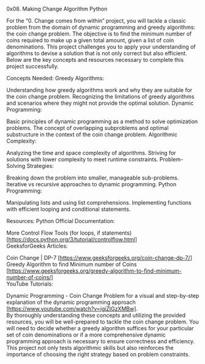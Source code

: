 0x08. Making Change
Algorithm
Python  


For the “0. Change comes from within” project, you will tackle a classic problem from the domain of dynamic programming and greedy algorithms: the coin change problem. The objective is to find the minimum number of coins required to make up a given total amount, given a list of coin denominations. This project challenges you to apply your understanding of algorithms to devise a solution that is not only correct but also efficient. Below are the key concepts and resources necessary to complete this project successfully.

Concepts Needed:
Greedy Algorithms:

Understanding how greedy algorithms work and why they are suitable for the coin change problem.
Recognizing the limitations of greedy algorithms and scenarios where they might not provide the optimal solution.
Dynamic Programming:

Basic principles of dynamic programming as a method to solve optimization problems.
The concept of overlapping subproblems and optimal substructure in the context of the coin change problem.
Algorithmic Complexity:

Analyzing the time and space complexity of algorithms.
Striving for solutions with lower complexity to meet runtime constraints.
Problem-Solving Strategies:

Breaking down the problem into smaller, manageable sub-problems.
Iterative vs recursive approaches to dynamic programming.
Python Programming:

Manipulating lists and using list comprehensions.
Implementing functions with efficient looping and conditional statements.  



Resources:
Python Official Documentation:

More Control Flow Tools (for loops, if statements) [https://docs.python.org/3/tutorial/controlflow.html]  
GeeksforGeeks Articles:

Coin Change | DP-7 [https://www.geeksforgeeks.org/coin-change-dp-7/]  
Greedy Algorithm to find Minimum number of Coins [https://www.geeksforgeeks.org/greedy-algorithm-to-find-minimum-number-of-coins/]  
YouTube Tutorials:

Dynamic Programming - Coin Change Problem for a visual and step-by-step explanation of the dynamic programming approach [https://www.youtube.com/watch?v=jgiZlGzXMBw].  
By thoroughly understanding these concepts and utilizing the provided resources, you will be well-prepared to tackle the coin change problem. You will need to decide whether a greedy algorithm suffices for your particular set of coin denominations or if a more comprehensive dynamic programming approach is necessary to ensure correctness and efficiency. This project not only tests algorithmic skills but also reinforces the importance of choosing the right strategy based on problem constraints.
